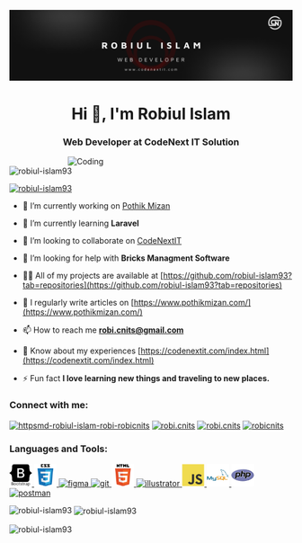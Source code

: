 ![logo](https://github.com/robiul-islam93/robiul-islam93/blob/main/image.png)
<h1 align="center">Hi 👋, I'm Robiul Islam</h1>
<h3 align="center">Web Developer at CodeNext IT Solution</h3>
<img align="right" src="https://media.tenor.com/-UygBh3nnfEAAAAC/coding.gif" alt="Coding" width="400">
<p align="left"> <img src="https://komarev.com/ghpvc/?username=robiul-islam93&label=Profile%20views&color=0e75b6&style=flat" alt="robiul-islam93" /> </p>

<p align="left"> <a href="https://github.com/ryo-ma/github-profile-trophy"><img src="https://github-profile-trophy.vercel.app/?username=robiul-islam93" alt="robiul-islam93" /></a> </p>

- 🔭 I’m currently working on [Pothik Mizan](https://www.pothikmizan.com/)

- 🌱 I’m currently learning **Laravel**

- 👯 I’m looking to collaborate on [CodeNextIT](https://codenextit.com/index.html)

- 🤝 I’m looking for help with **Bricks Managment Software**

- 👨‍💻 All of my projects are available at [https://github.com/robiul-islam93?tab=repositories](https://github.com/robiul-islam93?tab=repositories)

- 📝 I regularly write articles on [https://www.pothikmizan.com/](https://www.pothikmizan.com/)

- 📫 How to reach me **robi.cnits@gmail.com**

- 📄 Know about my experiences [https://codenextit.com/index.html](https://codenextit.com/index.html)

- ⚡ Fun fact **I love learning new things and traveling to new places.**

<h3 align="left">Connect with me:</h3>
<p align="left">
<a href="https://linkedin.com/in/md-robiul-islam-robi-robicnits" target="blank"><img align="center" src="https://raw.githubusercontent.com/rahuldkjain/github-profile-readme-generator/master/src/images/icons/Social/linked-in-alt.svg" alt="httpsmd-robiul-islam-robi-robicnits" height="30" width="40" /></a>
<a href="https://fb.com/robi.cnits" target="blank"><img align="center" src="https://raw.githubusercontent.com/rahuldkjain/github-profile-readme-generator/master/src/images/icons/Social/facebook.svg" alt="robi.cnits" height="30" width="40" /></a>
<a href="https://instagram.com/robi.cnits" target="blank"><img align="center" src="https://raw.githubusercontent.com/rahuldkjain/github-profile-readme-generator/master/src/images/icons/Social/instagram.svg" alt="robi.cnits" height="30" width="40" /></a>
<a href="https://www.behance.net/robicnits" target="blank"><img align="center" src="https://raw.githubusercontent.com/rahuldkjain/github-profile-readme-generator/master/src/images/icons/Social/behance.svg" alt="robicnits" height="30" width="40" /></a>
</p>

<h3 align="left">Languages and Tools:</h3>
<p align="left"> <a href="https://getbootstrap.com" target="_blank" rel="noreferrer"> <img src="https://raw.githubusercontent.com/devicons/devicon/master/icons/bootstrap/bootstrap-plain-wordmark.svg" alt="bootstrap" width="40" height="40"/> </a> <a href="https://www.w3schools.com/css/" target="_blank" rel="noreferrer"> <img src="https://raw.githubusercontent.com/devicons/devicon/master/icons/css3/css3-original-wordmark.svg" alt="css3" width="40" height="40"/> </a> <a href="https://www.figma.com/" target="_blank" rel="noreferrer"> <img src="https://www.vectorlogo.zone/logos/figma/figma-icon.svg" alt="figma" width="40" height="40"/> </a> <a href="https://git-scm.com/" target="_blank" rel="noreferrer"> <img src="https://www.vectorlogo.zone/logos/git-scm/git-scm-icon.svg" alt="git" width="40" height="40"/> </a> <a href="https://www.w3.org/html/" target="_blank" rel="noreferrer"> <img src="https://raw.githubusercontent.com/devicons/devicon/master/icons/html5/html5-original-wordmark.svg" alt="html5" width="40" height="40"/> </a> <a href="https://www.adobe.com/in/products/illustrator.html" target="_blank" rel="noreferrer"> <img src="https://www.vectorlogo.zone/logos/adobe_illustrator/adobe_illustrator-icon.svg" alt="illustrator" width="40" height="40"/> </a> <a href="https://developer.mozilla.org/en-US/docs/Web/JavaScript" target="_blank" rel="noreferrer"> <img src="https://raw.githubusercontent.com/devicons/devicon/master/icons/javascript/javascript-original.svg" alt="javascript" width="40" height="40"/> </a> <a href="https://www.mysql.com/" target="_blank" rel="noreferrer"> <img src="https://raw.githubusercontent.com/devicons/devicon/master/icons/mysql/mysql-original-wordmark.svg" alt="mysql" width="40" height="40"/> </a> <a href="https://www.php.net" target="_blank" rel="noreferrer"> <img src="https://raw.githubusercontent.com/devicons/devicon/master/icons/php/php-original.svg" alt="php" width="40" height="40"/> </a> <a href="https://postman.com" target="_blank" rel="noreferrer"> <img src="https://www.vectorlogo.zone/logos/getpostman/getpostman-icon.svg" alt="postman" width="40" height="40"/> </a> </p>

<p><img align="left" src="https://github-readme-stats.vercel.app/api/top-langs?username=robiul-islam93&show_icons=true&locale=en&layout=compact" alt="robiul-islam93" /></p>

<p>&nbsp;<img align="center" src="https://github-readme-stats.vercel.app/api?username=robiul-islam93&show_icons=true&locale=en" alt="robiul-islam93" /></p>

<p><img align="center" src="https://github-readme-streak-stats.herokuapp.com/?user=robiul-islam93&" alt="robiul-islam93" /></p>
